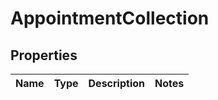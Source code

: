 # AppointmentCollection

## Properties
Name | Type | Description | Notes
------------ | ------------- | ------------- | -------------
